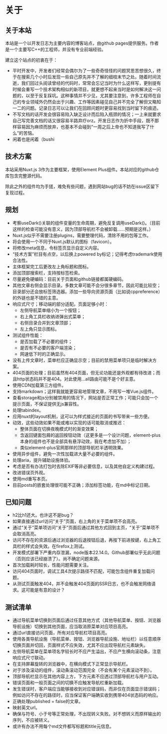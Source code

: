 # 关于

## 关于本站

本站是一个以开发日志为主要内容的博客站点，由github pages提供服务。作者是一个主要写C++的工程师，并没有专业前端经验。

建立这个站点的初衷在于：

- 平时开发中，开发者们经常会偶尔为了一些奇奇怪怪的问题冥思苦想很久，终于在搜索几个小时后发现一些自己原先并不了解的细枝末节之处。随着时间流逝，我们回过头阅读曾经的代码时，常常会忘记当时为什么这样写，更别提有时候会重写一个技术架构相似的新项目，就更想不起来当时是如何解决这一问题的，以至于反复踩坑。这种事情并不少见，尤其要注意到，许多工程师在自己的专业领域外仍然会出于兴趣、工作等因素碰见自己并不完全了解但又略知一二的问题。记录日志可以让我们在回顾问题时更容易找到当时留下的痕迹。
- 不写文档的话开发会很容易陷入缺乏设计而后陷入瓶颈的情况；一上来就要求自己写完善文档的话又很容易半路弃疗orz。开发日志作为折中手段，既不那样容易因为麻烦而放弃，也基本不会碰到“一周之后上帝也不知道我写了什么”的苦恼。
- 闲着也是闲着（bushi

## 技术方案

本站采用Nuxt.js 3作为主要框架，使用Element Plus组件。本站对应的github仓库包含完整源代码。

除此之外的组件均为手搓，难免有些问题，遇到网站bug的话不妨在issue区留下复现过程。

## 规划

- 考察useDark()关联的组件变量的生命周期，避免反复调用useDark()。（目前这样的检查可能没有意义，因为顶部导航栏不会被卸载……预期是这样。）
- Nuxt.js似乎不需要注册plugins，需要整理代码，清除不用的包等工作。
- 将会使用一个不同于Nuxt.js默认的图标（favicon）。
- 将修改meta信息，令标签页显示自定义内容。
- “技术方案”栏目有点空，以后换上powered by标记；记得考虑trademark使用合法性。
- 主体框架完工后更改左上角标题和图标。
- 添加顶部搜索栏，支持按标签检索。
- 尽量避免硬编码：目前关于页面和github链接都属硬编码。
- 其他文章右侧会显示目录。多数文章可能不会分很多章节，因此可能比较空；目录部分还会放标签筛选器。添加一些导向资源页面（比如说cppreference）的外链也是不错的主意。
- 响应式尺寸；移动端的部分适配。页面足够小时：
  - 左侧导航菜单缩小为一个按钮；
  - 右上角工具栏收纳进弹出式菜单；
  - 右侧目录合并到文章顶部；
  - 左上角只显示图标。
- 测试组件性能：
  - 是否加载了不必要的组件；
  - 是否有不必要的客户端渲染；
  - 网速低下时的正确显示。
- 没有上传文章时，菜单栏应正确显示空；目前的禁用菜单项只是临时解决方案。
- 404页面的处理；目前虽然有404页面，但无论功能还是外观都有待改进；而且http状态码并不是404。对此使用...all路由可能不是个好主意。
- 使用CDN加载第三方组件。
- 支持markdown；这样我就能更容易地管理文章，不用写一堆Vue.js组件。
- 查看storage和js分别被禁用的情况下，网站是否正常工作；可能只会加一个提示页面，不保证提供无js兼容性。
- 处理tabindex。
- 应用nuxt的layout机制，这可以为样式接近的页面的书写带来一些方便。
- 动效，这些动效如果不能或难以实现的话可能取消或推迟：
  - 整体页面在切换夜晚模式时的渐变效果；
  - 含返回键面包屑的返回按钮动效（这更多是一个设计问题，element-plus本身的组件也不是全部具有悬浮动效，我在考虑加不加）；
  - 类似element-plus官网那样的顶部导航栏半透明效果。
- 使用异步组件，避免一次性加载进大量不必要的组件。
- 处理aria，提升辅助设施体验。
- 考虑是否有办法打包时去除EXIF等非必要信息，以及其他自定义构建过程。
- 改进错误页外观。
- 使用md重写本页。
- 目前posts的嵌套处理很可能不正确；添加标签功能，在md中标记日期。

## 已知问题

- h2比h1还大。也许这不是bug？
- 如果直接通过url访问“关于”页面，右上角的关于菜单项不会高亮。
- 通过“关于”菜单项访问“关于”页面后通过其他方式回到主页，“关于”菜单项不会取消高亮。
- 访问不存在的资源后通过浏览器的后退按钮后退，再按下前进按键，右上角工具栏的样式会失效。在firefox上测试。
- 开发模式部署下严重内存泄漏，node版本22.14.0。Github部署似乎无此问题（否则应该已经崩溃了）。尚不确定问题来源。
- 首次加载耗时较长，性能问题需要关注。
- 访问404页面时，调试工具4次提示路径不匹配，可能包含组件重复加载问题。
- 从测试页面触发404，并不会触发404页面的SSR日志，也不会触发网络请求。这可能是有意的设计？

## 测试清单

- 通过导航菜单切换到页面后通过任意其他方式（其他导航菜单、按钮、浏览器导航设施）切换到其他页面，应当取消原菜单对应项目高亮。
- 通过url直接访问页面，所有对应导航栏项目高亮。
- 使用各类导航设施（导航菜单、按钮、浏览器导航设施、地址栏）以任意顺序切换页面并切回，页面样式不应失效，尤其不应出现导航栏元素缺失。
- 左侧导航菜单在菜单项名字较长时不应产生溢出，不应产生横向滚动条，注意响应式尺寸联动。
- 在支持屏幕旋转的浏览器中，在横向模式下正常显示导航栏。
- 对于涉及滚动的组件，滚动条滚动范围完全（不会有某个元素滚动不到）。
- 顶部导航栏显示在其他内容上方，下方元素不应透过顶部导航栏与用户互动。
- 错误页面和一般页面之间的切换不应触发导航栏重新加载。
- 发生错误时，客户端应当能够接收到对应错误码，而非仅在页面显示错误码；例如访问不存在的路径时，应当保证客户端确实收到携带404状态码的响应。
- 正确处理published = false的文章。
- 映射英文url。
- 确保与符号、小于号等正常处理，不出现转义失败。对不想转义而原样输出的序列，不应被转义。
- 或许有办法不用每个md文件都写标题和title元信息。
